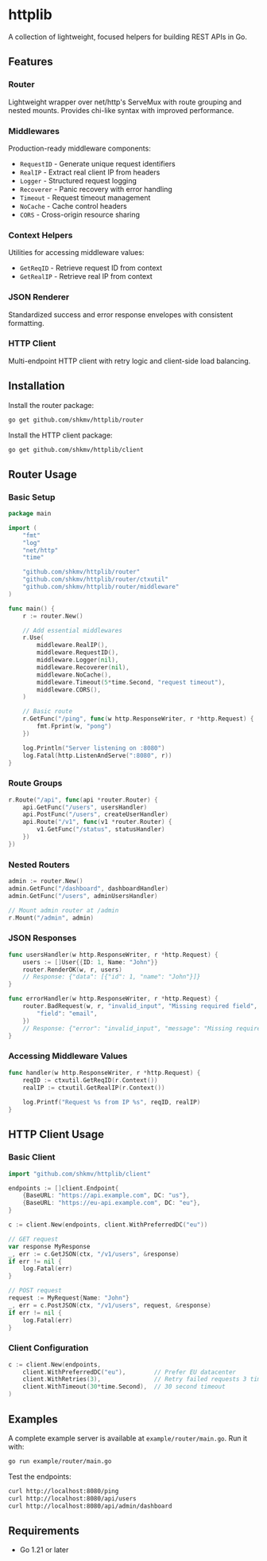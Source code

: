 # httplib

A collection of lightweight, focused helpers for building REST APIs in Go.

## Features

### Router
Lightweight wrapper over net/http's ServeMux with route grouping and nested mounts. Provides chi-like syntax with improved performance.

### Middlewares
Production-ready middleware components:
- `RequestID` - Generate unique request identifiers
- `RealIP` - Extract real client IP from headers
- `Logger` - Structured request logging
- `Recoverer` - Panic recovery with error handling
- `Timeout` - Request timeout management
- `NoCache` - Cache control headers
- `CORS` - Cross-origin resource sharing

### Context Helpers
Utilities for accessing middleware values:
- `GetReqID` - Retrieve request ID from context
- `GetRealIP` - Retrieve real IP from context

### JSON Renderer
Standardized success and error response envelopes with consistent formatting.

### HTTP Client
Multi-endpoint HTTP client with retry logic and client-side load balancing.

## Installation

Install the router package:
```bash
go get github.com/shkmv/httplib/router
```

Install the HTTP client package:
```bash
go get github.com/shkmv/httplib/client
```

## Router Usage

### Basic Setup

```go
package main

import (
    "fmt"
    "log"
    "net/http"
    "time"

    "github.com/shkmv/httplib/router"
    "github.com/shkmv/httplib/router/ctxutil"
    "github.com/shkmv/httplib/router/middleware"
)

func main() {
    r := router.New()

    // Add essential middlewares
    r.Use(
        middleware.RealIP(),
        middleware.RequestID(),
        middleware.Logger(nil),
        middleware.Recoverer(nil),
        middleware.NoCache(),
        middleware.Timeout(5*time.Second, "request timeout"),
        middleware.CORS(),
    )

    // Basic route
    r.GetFunc("/ping", func(w http.ResponseWriter, r *http.Request) {
        fmt.Fprint(w, "pong")
    })

    log.Println("Server listening on :8080")
    log.Fatal(http.ListenAndServe(":8080", r))
}
```

### Route Groups

```go
r.Route("/api", func(api *router.Router) {
    api.GetFunc("/users", usersHandler)
    api.PostFunc("/users", createUserHandler)
    api.Route("/v1", func(v1 *router.Router) {
        v1.GetFunc("/status", statusHandler)
    })
})
```

### Nested Routers

```go
admin := router.New()
admin.GetFunc("/dashboard", dashboardHandler)
admin.GetFunc("/users", adminUsersHandler)

// Mount admin router at /admin
r.Mount("/admin", admin)
```

### JSON Responses

```go
func usersHandler(w http.ResponseWriter, r *http.Request) {
    users := []User{{ID: 1, Name: "John"}}
    router.RenderOK(w, r, users)
    // Response: {"data": [{"id": 1, "name": "John"}]}
}

func errorHandler(w http.ResponseWriter, r *http.Request) {
    router.BadRequest(w, r, "invalid_input", "Missing required field", map[string]any{
        "field": "email",
    })
    // Response: {"error": "invalid_input", "message": "Missing required field", "request_id": "...", "details": {"field": "email"}}
}
```

### Accessing Middleware Values

```go
func handler(w http.ResponseWriter, r *http.Request) {
    reqID := ctxutil.GetReqID(r.Context())
    realIP := ctxutil.GetRealIP(r.Context())
    
    log.Printf("Request %s from IP %s", reqID, realIP)
}
```

## HTTP Client Usage

### Basic Client

```go
import "github.com/shkmv/httplib/client"

endpoints := []client.Endpoint{
    {BaseURL: "https://api.example.com", DC: "us"},
    {BaseURL: "https://eu-api.example.com", DC: "eu"},
}

c := client.New(endpoints, client.WithPreferredDC("eu"))

// GET request
var response MyResponse
_, err := c.GetJSON(ctx, "/v1/users", &response)
if err != nil {
    log.Fatal(err)
}

// POST request
request := MyRequest{Name: "John"}
_, err = c.PostJSON(ctx, "/v1/users", request, &response)
if err != nil {
    log.Fatal(err)
}
```

### Client Configuration

```go
c := client.New(endpoints,
    client.WithPreferredDC("eu"),        // Prefer EU datacenter
    client.WithRetries(3),               // Retry failed requests 3 times
    client.WithTimeout(30*time.Second),  // 30 second timeout
)
```

## Examples

A complete example server is available at `example/router/main.go`. Run it with:

```bash
go run example/router/main.go
```

Test the endpoints:
```bash
curl http://localhost:8080/ping
curl http://localhost:8080/api/users
curl http://localhost:8080/api/admin/dashboard
```

## Requirements

- Go 1.21 or later
